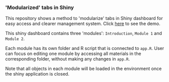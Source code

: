### 'Modularized' tabs in Shiny

This repository shows a method to 'modularize' tabs in Shiny dashboard for easy access and clearer management system. Click [here](https://ft3pi.shinyapps.io/shiny-modularized-tabs/) to see the demo.

This shiny dashboard contains three 'modules': ```Introduction```, ```Module 1``` and ```Module 2```.

Each module has its own folder and R script that is connected to ```app.R```. User can focus on editing one module by accessing all materials in the corresponding folder, without making any changes in ```app.R```.

Note that all objects in each module will be loaded in the environment once the shiny application is closed.
